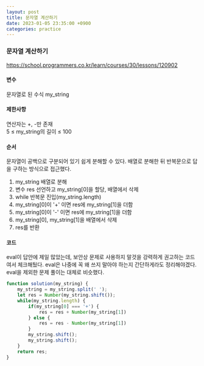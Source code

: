 ```yaml
---
layout: post
title: 문자열 계산하기
date: 2023-01-05 23:35:00 +0900
categories: practice
---
```

### 문자열 계산하기    
https://school.programmers.co.kr/learn/courses/30/lessons/120902    
    
#### 변수    
문자열로 된 수식 my_string    
    
#### 제한사항    
연산자는 +, -만 존재    
5 ≤ my_string의 길이 ≤ 100    
    
#### 순서    
문자열이 공백으로 구분되어 있기 쉽게 분해할 수 있다. 배열로 분해한 뒤 반복문으로 답을 구하는 방식으로 접근했다.    
1. my_string 배열로 분해    
2. 변수 res 선언하고 my_string[0]을 할당, 배열에서 삭제    
3. while 반복문 진입(my_string.length)    
4. my_string[0]이 '+' 이면 res에 my_string[1]을 더함    
5. my_string[0]이 '-' 이면 res에 my_string[1]을 더함    
6. my_string[0], my_string[1]을 배열에서 삭제    
7. res를 반환    
    
#### 코드    
eval이 답안에 제일 많았는데, 보안상 문제로 사용하지 말것을 강력하게 권고하는 코드여서 체크해뒀다. eval은 나중에 꼭 왜 쓰지 말아야 하는지 간단하게라도 정리해야겠다. eval을 제외한 문제 풀이는 대체로 비슷했다.    
```JavaScript
function solution(my_string) {
    my_string = my_string.split(' ');
    let res = Number(my_string.shift());
    while(my_string.length) {
        if(my_string[0] === '+') {
            res = res + Number(my_string[1])
        } else {
            res = res - Number(my_string[1])
        }
        my_string.shift();
        my_string.shift();
    }
    return res;
}
```